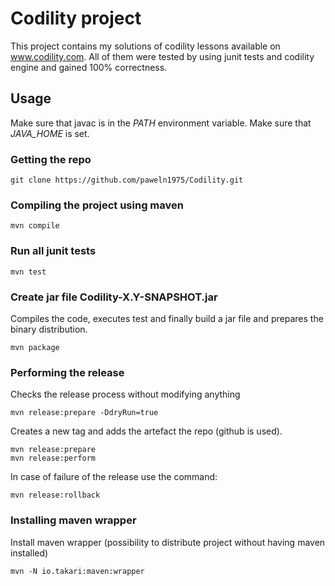 # Codility project
This project contains my solutions of codility lessons available on www.codility.com.
All of them were tested by using junit tests and codility engine and gained 100% correctness.

## Usage

Make sure that javac is in the *PATH* environment variable.
Make sure that *JAVA_HOME* is set.

### Getting the repo

```
git clone https://github.com/paweln1975/Codility.git
```

### Compiling the project using maven
```
mvn compile
```

### Run all junit tests
```
mvn test
```

### Create jar file Codility-X.Y-SNAPSHOT.jar

Compiles the code, executes test and finally build a jar file and prepares the binary distribution.

```
mvn package
```

### Performing the release
Checks the release process without modifying anything

```
mvn release:prepare -DdryRun=true
```

Creates a new tag and adds the artefact the repo (github is used).

```
mvn release:prepare
mvn release:perform
```

In case of failure of the release use the command:

```
mvn release:rollback
```

### Installing maven wrapper
Install maven wrapper (possibility to distribute project without having maven installed)
```
mvn -N io.takari:maven:wrapper
```